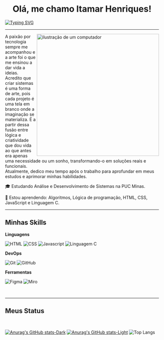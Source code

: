 <h1 align="center">Olá, me chamo Itamar Henriques!</h1>

[![Typing SVG](https://readme-typing-svg.demolab.com?font=Fira+Code&weight=500&size=24&pause=1000&color=F7F7F7&center=true&vCenter=true&width=1100&lines=Seja+bem+vindo+ao+meu+GitHub!+%E0%B8%85%E2%81%A0%5E%E2%81%A0%E2%80%A2%E2%81%A0%EF%BB%8C%E2%81%A0%E2%80%A2%E2%81%A0%5E%E2%81%A0%E0%B8%85)](https://git.io/typing-svg)

---

<img src="https://raw.githubusercontent.com/MicaelliMedeiros/micaellimedeiros/master/image/computer-illustration.png" alt="ilustração de um computador" min-width="400px" max-width="400px" width="400px" align="right">

<p align="left"> 
  A paixão por tecnologia sempre me acompanhou e a arte foi o que me ensinou a dar vida a ideias. Acredito que criar sistemas é uma forma de arte, pois cada projeto é uma tela em branco onde a imaginação se materializa. É a partir dessa fusão entre lógica e criatividade que dou vida ao que antes era apenas uma necessidade ou um sonho, transformando-o em soluções reais e funcionais.<br>
  Atualmente, dedico meu tempo após o trabalho para aprofundar em meus estudos e aprimorar minhas habilidades.
</p>

<p align="left">
 🎓 Estudando Análise e Desenvolvimento de Sistemas na PUC Minas.
</p>

<p align="left">
  🌱 Estou aprendendo: Algoritmos, Lógica de programação, HTML, CSS, JavaScript e Linguagem C.
</p>

---

## Minhas Skills

**Linguagens**

<img src="https://img.shields.io/badge/HTML5-E34F26.svg?style=for-the-badge&logo=HTML5&logoColor=white" alt="HTML"> <img src="https://img.shields.io/badge/CSS-663399.svg?style=for-the-badge&logo=CSS&logoColor=white " alt="CSS " >
<img src="https://img.shields.io/badge/JavaScript-F7DF1E.svg?style=for-the-badge&logo=JavaScript&logoColor=black " alt="Javascript ">
<img src="https://img.shields.io/badge/C-A8B9CC.svg?style=for-the-badge&logo=C&logoColor=black " alt="Linguagem C" >

<!--
**Utilidades**

<img src=" " alt=" " >
<img src=" " alt=" " >
<img src=" " alt=" " >

-->

**DevOps**

<img src="https://img.shields.io/badge/Git-F05032.svg?style=for-the-badge&logo=Git&logoColor=white " alt="Git" > <img src="https://img.shields.io/badge/GitHub-181717.svg?style=for-the-badge&logo=GitHub&logoColor=white " alt="GitHub" >


**Ferramentas**

<img src="https://img.shields.io/badge/Figma-F24E1E.svg?style=for-the-badge&logo=Figma&logoColor=white" alt="Figma" > <img src="https://img.shields.io/badge/Miro-050038.svg?style=for-the-badge&logo=Miro&logoColor=white " alt="Miro" >


<br/>

---

## Meus Status

<br/>

[![Anurag's GitHub stats-Dark](https://github-readme-stats.vercel.app/api?username=Itamar-Neto&show_icons=true&theme=dark#gh-dark-mode-only)](https://github.com/anuraghazra/github-readme-stats#gh-dark-mode-only)
[![Anurag's GitHub stats-Light](https://github-readme-stats.vercel.app/api?username=Itamar-Neto&show_icons=true&theme=default#gh-light-mode-only)](https://github.com/anuraghazra/github-readme-stats#gh-light-mode-only) ![Top Langs](https://github-readme-stats.vercel.app/api/top-langs/?username=Itamar-Neto&stats_format=bytes)

